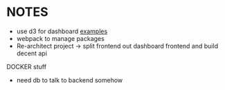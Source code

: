 # NOTES

- use d3 for dashboard [examples](https://observablehq.com/@d3/gallery)
- webpack to manage packages
- Re-architect project ->  split frontend out dashboard frontend and build decent api




DOCKER stuff
- need db to talk to backend somehow
